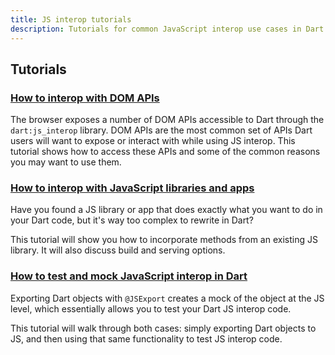 ```yaml
---
title: JS interop tutorials
description: Tutorials for common JavaScript interop use cases in Dart.
---
```


## Tutorials

### [How to interop with DOM APIs][]

The browser exposes a number of DOM APIs accessible to Dart through the `dart:js_interop` library.
DOM APIs are the most common set of APIs Dart users will want to expose or interact with while using JS interop. This tutorial shows how to access these APIs and some of the common reasons you may want to use them. 

### [How to interop with JavaScript libraries and apps][]

Have you found a JS library or app that does exactly what you want to do in your Dart code, but it's way too complex to rewrite in Dart?

This tutorial will show you how to incorporate methods from an existing JS library.
It will also discuss build and serving options.

### [How to test and mock JavaScript interop in Dart][]

Exporting Dart objects with `@JSExport` creates a mock of the object at the JS level, which essentially allows you to test your Dart JS interop code.

This tutorial will walk through both cases: simply exporting Dart objects to JS,
and then using that same functionality to test JS interop code. 

[How to interop with DOM APIs]: /web/js-interop/dom
[How to interop with JavaScript libraries and apps]: /web/js-interop/js-app
[How to test and mock JavaScript interop in Dart]: /web/js-interop/test-and-mock